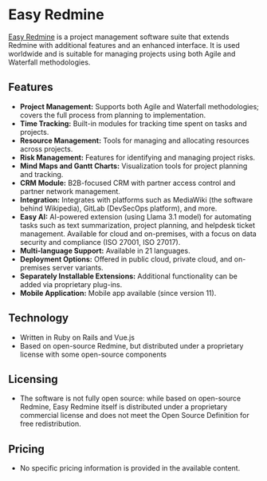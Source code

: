 # Easy Redmine

[Easy Redmine](https://en.wikipedia.org/wiki/Easy_Redmine) is a project management software suite that extends Redmine with additional features and an enhanced interface. It is used worldwide and is suitable for managing projects using both Agile and Waterfall methodologies.

## Features
- **Project Management:** Supports both Agile and Waterfall methodologies; covers the full process from planning to implementation.
- **Time Tracking:** Built-in modules for tracking time spent on tasks and projects.
- **Resource Management:** Tools for managing and allocating resources across projects.
- **Risk Management:** Features for identifying and managing project risks.
- **Mind Maps and Gantt Charts:** Visualization tools for project planning and tracking.
- **CRM Module:** B2B-focused CRM with partner access control and partner network management.
- **Integration:** Integrates with platforms such as MediaWiki (the software behind Wikipedia), GitLab (DevSecOps platform), and more.
- **Easy AI:** AI-powered extension (using Llama 3.1 model) for automating tasks such as text summarization, project planning, and helpdesk ticket management. Available for cloud and on-premises, with a focus on data security and compliance (ISO 27001, ISO 27017).
- **Multi-language Support:** Available in 21 languages.
- **Deployment Options:** Offered in public cloud, private cloud, and on-premises server variants.
- **Separately Installable Extensions:** Additional functionality can be added via proprietary plug-ins.
- **Mobile Application:** Mobile app available (since version 11).

## Technology
- Written in Ruby on Rails and Vue.js
- Based on open-source Redmine, but distributed under a proprietary license with some open-source components

## Licensing
- The software is not fully open source: while based on open-source Redmine, Easy Redmine itself is distributed under a proprietary commercial license and does not meet the Open Source Definition for free redistribution.

## Pricing
- No specific pricing information is provided in the available content.